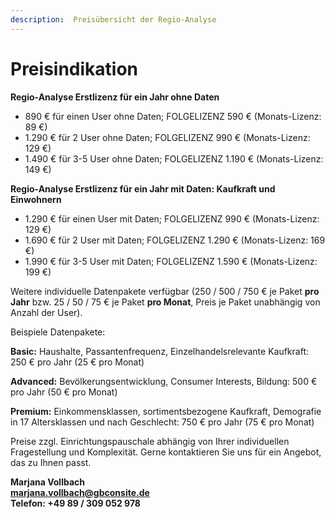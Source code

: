 ```yaml
---
description:  Preisübersicht der Regio-Analyse
---
```


# Preisindikation

**Regio-Analyse Erstlizenz für ein Jahr ohne Daten**

- 890 € für einen User ohne Daten; FOLGELIZENZ 590 € (Monats-Lizenz: 89 €)
- 1.290 € für 2 User ohne Daten; FOLGELIZENZ 990 € (Monats-Lizenz: 129 €)
- 1.490 € für 3-5 User ohne Daten; FOLGELIZENZ 1.190 € (Monats-Lizenz: 149 €)


**Regio-Analyse Erstlizenz für ein Jahr mit Daten: Kaufkraft und Einwohnern**

- 1.290 € für einen User mit Daten; FOLGELIZENZ 990 € (Monats-Lizenz: 129 €)
- 1.690 € für 2 User mit Daten; FOLGELIZENZ 1.290 € (Monats-Lizenz: 169 €)
- 1.990 € für 3-5 User mit Daten; FOLGELIZENZ 1.590 € (Monats-Lizenz: 199 €)



Weitere individuelle Datenpakete verfügbar (250 / 500 / 750 € je Paket **pro Jahr** bzw. 25 / 50 / 75 € je Paket **pro Monat**, Preis je Paket unabhängig von Anzahl der User).


Beispiele Datenpakete:

**Basic:** Haushalte, Passantenfrequenz, Einzelhandelsrelevante Kaufkraft: 250 € pro Jahr (25 € pro Monat)

**Advanced:** Bevölkerungsentwicklung, Consumer Interests, Bildung: 500 € pro Jahr (50 € pro Monat)

**Premium:** Einkommensklassen, sortimentsbezogene Kaufkraft, Demografie in 17 Altersklassen und nach Geschlecht: 750 € pro Jahr (75 € pro Monat)

Preise zzgl. Einrichtungspauschale abhängig von Ihrer individuellen Fragestellung und Komplexität.
Gerne kontaktieren Sie uns für ein Angebot, das zu Ihnen passt.

**Marjana Vollbach<br>
[marjana.vollbach@gbconsite.de](mailto:marjana.vollbach@gbconsite.de)<br>
Telefon: +49 89 / 309 052 978**


